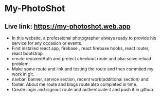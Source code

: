 # My-PhotoShot
## Live link: https://my-photoshot.web.app
* In this website, a professional photographer always ready to provide his service for any occasion or events.
* First installed react app, firebase , react firebase hooks, react router, react bootstrap 
* create requiredAuth and pretect checkout route and also solve reload problem.
* Make some route and link and testing the route and then commited my work in git.
* navbar, banner, service section, recent work(additional section) and footer. About me route and blogs route also completed in time.
* Create login and signout route and authenticate it and push it in github.

